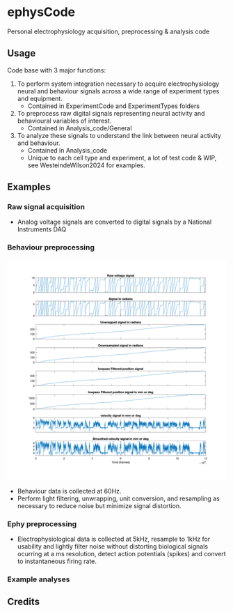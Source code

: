 # ephysCode
Personal electrophysiology acquisition, preprocessing &amp; analysis code

## Usage

Code base with 3 major functions:
1. To perform system integration necessary to acquire electrophysiology neural and behaviour signals across a wide range of experiment types and equipment.
    - Contained in ExperimentCode and ExperimentTypes folders
3. To preprocess raw digital signals representing neural activity and behavioural variables of interest.
    - Contained in Analysis_code/General
4. To analyze these signals to understand the link between neural activity and behaviour.
    - Contained in Analysis_code
    - Unique to each cell type and experiment, a lot of test code & WIP, see WesteindeWilson2024 for examples. 

## Examples

### Raw signal acquisition
- Analog voltage signals are converted to digital signals by a National Instruments DAQ
### Behaviour preprocessing
![behaviour preprocessing example](https://github.com/ewesteinde/ephysCode/blob/main/exampleImages/Behaviour_ex.png)

- Behaviour data is collected at 60Hz.
- Perform light filtering, unwrapping, unit conversion, and resampling as necessary to reduce noise but minimize signal distortion. 
### Ephy preprocessing 
- Electrophysiological data is collected at 5kHz, resample to 1kHz for usability and lightly filter noise without distorting biological signals ocurring at a ms resolution, detect action potentials (spikes) and convert to instantaneous firing rate. 
### Example analyses


## Credits
